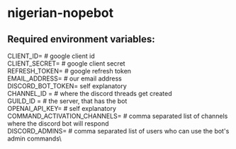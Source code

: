 ﻿# nigerian-nopebot

## Required environment variables:

CLIENT_ID= # google client id\
CLIENT_SECRET= # google client secret\
REFRESH_TOKEN= # google refresh token\
EMAIL_ADDRESS= # our email address\
DISCORD_BOT_TOKEN= self explanatory\
CHANNEL_ID = # where the discord threads get created\
GUILD_ID = # the server, that has the bot\
OPENAI_API_KEY= # self explanatory\
COMMAND_ACTIVATION_CHANNELS= # comma separated list of channels where the discord bot will respond \
DISCORD_ADMINS= # comma separated list of users who can use the bot's admin commands\
